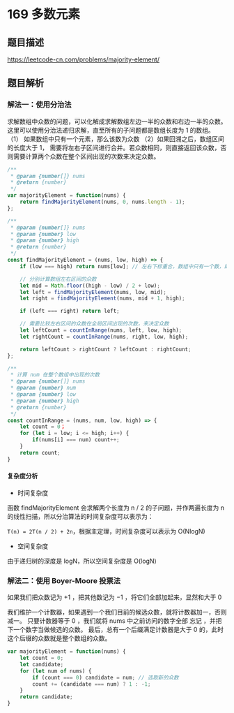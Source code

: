 # 169 多数元素

## 题目描述

<https://leetcode-cn.com/problems/majority-element/>

## 题目解析

### 解法一：使用分治法

求解数组中众数的问题，可以化解成求解数组左边一半的众数和右边一半的众数。
这里可以使用分治法递归求解，直至所有的子问题都是数组长度为 1 的数组。
（1） 如果数组中只有一个元素，那么该数为众数
（2）如果回溯之后，数组区间的长度大于 1， 需要将左右子区间进行合并。若众数相同，则直接返回该众数，否则需要计算两个众数在整个区间出现的次数来决定众数。

```js
/**
 * @param {number[]} nums
 * @return {number}
 */
var majorityElement = function(nums) {
    return findMajorityElement(nums, 0, nums.length - 1);
};

/**
 * @param {number[]} nums
 * @param {number} low
 * @param {number} high
 * @return {number}
 */
const findMajorityElement = (nums, low, high) => {
    if (low === high) return nums[low]; // 左右下标重合，数组中只有一个数，即为众数，直接返回

    // 分别计算数组左右区间的众数
    let mid = Math.floor((high - low) / 2 + low);
    let left = findMajorityElement(nums, low, mid);
    let right = findMajorityElement(nums, mid + 1, high);

    if (left === right) return left;

    // 需要比较左右区间的众数在全局区间出现的次数，来决定众数
    let leftCount = countInRange(nums, left, low, high);
    let rightCount = countInRange(nums, right, low, high);

    return leftCount > rightCount ? leftCount : rightCount;
};

/**
 * 计算 num 在整个数组中出现的次数
 * @param {number[]} nums
 * @param {number} num
 * @param {number} low
 * @param {number} high
 * @return {number}
 */
const countInRange = (nums, num, low, high) => {
    let count = 0；
    for (let i = low; i <= high; i++) {
        if(nums[i] === num) count++;
    }
    return count;
}
```

#### 复杂度分析

- 时间复杂度

函数 findMajorityElement 会求解两个长度为 n / 2 的子问题，并作两遍长度为 n 的线性扫描，所以分治算法的时间复杂度可以表示为：

`T(n) = 2T(n / 2) + 2n`，根据主定理，时间复杂度可以表示为 O(NlogN)

- 空间复杂度

由于递归树的深度是 logN，所以空间复杂度是 O(logN)

### 解法二：使用 Boyer-Moore 投票法

如果我们把众数记为 +1 ，把其他数记为 −1 ，将它们全部加起来，显然和大于 0

我们维护一个计数器，如果遇到一个我们目前的候选众数，就将计数器加一，否则减一。
只要计数器等于 0 ，我们就将 nums 中之前访问的数字全部 忘记 ，并把下一个数字当做候选的众数。
最后，总有一个后缀满足计数器是大于 0 的，此时这个后缀的众数就是整个数组的众数。

```js
var majorityElement = function(nums) {
    let count = 0;
    let candidate;
    for (let num of nums) {
        if (count === 0) candidate = num; // 选取新的众数
        count += (candidate === num) ? 1 : -1;
    }
    return candidate;
}
```

